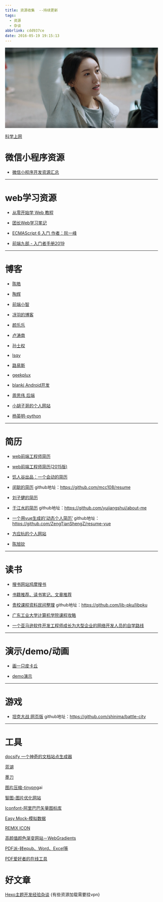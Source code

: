 ```yaml
---
title: 资源收集  --持续更新
tags:
  - 资源
  - 杂谈
abbrlink: cdd937ce
date: 2016-05-19 19:15:13
---
```




![](/assets/blogImg/gaolu.png)


[科学上网](https://haoel.github.io/)

# 微信小程序资源

- [微信小程序开发资源汇总](https://github.com/nanwangjkl/awesome-wechat-weapp) 

----

# web学习资源

- [从零开始学 Web 教程](https://daotin.github.io/)

<!--more-->

- [团长Web学习笔记](https://github.com/qianguyihao/Web)

- [ECMAScript 6 入门 作者：阮一峰](http://es6.ruanyifeng.com/)

- [前端九部 - 入门者手册2019](https://www.yuque.com/fe9/basic)

----

# 博客

- [陈皓](https://coolshell.cn/)

- [陶辉](http://www.taohui.pub/)

- [前端小智](https://github.com/qq449245884/xiaozhi)

- [冴羽的博客](https://github.com/mqyqingfeng/Blog)

- [颜乐乐](https://github.com/yanlele/node-index)

- [卢涛南](https://lutaonan.com/)

- [孙士权](https://imsun.net/)
- [lsqy](https://blog.lsqy.space/)
- [路易斯](http://louiszhai.github.io/)
- [geekplux](https://geekplux.com/)

- [blankj  Android开发](https://blankj.com/)
- [周思伟  后端](https://zhousiwei.gitee.io/)

- [小胡子哥的个人网站](https://www.barretlee.com/)
- [杨英明-python](http://yangyingming.com/)
----

# 简历

- [web前端工程师简历](http://www.flqin.com/)

- [web前端工程师简历(2015版)](http://www.flqin.com/2015/)

- [饥人谷出品：一个会动的简历](https://jirengu-inc.github.io/animating-resume/public/)

- [闵聪的简历](https://resume.congm.in/)   github地址：https://github.com/mcc108/resume

- [刘子健的简历](https://resume.lxxyx.cn/)

- [于江水的简历](http://yujiangshui.github.io/about-me/)  github地址：https://github.com/yujiangshui/about-me

- [一个用vue生成的‘动态个人简历’](https://zengtianshengz.github.io/blog/resume-vue/)  github地址：https://github.com/ZengTianShengZ/resume-vue

- [方应杭的个人网站](https://fangyinghang.com/)

- [陈旭钦](https://brenner8023.github.io/fe-demo/vue-resume/index.html#/)

----

# 读书

- [搜书网站鸠摩搜书](https://www.jiumodiary.com/)

- [书籍推荐、读书笔记、文章推荐](https://github.com/qianguyihao/Books)

- [贵校课程资料民间整理](https://lib-pku.github.io/)   github地址：https://github.com/lib-pku/libpku

- [广东工业大学计算机学院课程攻略](https://brenner8023.github.io/gdut-course/)

- [一个亚马逊软件开发工程师成长为大型企业的网络开发人员的自学路线](https://github.com/jwasham/coding-interview-university/blob/master/translations/README-cn.md)

----

# 演示/demo/动画

- [画一只皮卡丘](https://fangyinghang.com/make-a-pikachu/)

- [demo演示](https://gdufedu.github.io/)


----

# 游戏
- [坦克大战 网页版](https://battle-city.js.org/#/) github地址：https://github.com/shinima/battle-city

----

# 工具

[docsify  一个神奇的文档站点生成器](https://docsify.js.org/#/)

[蓝湖](https://lanhuapp.com/)

[墨刀](https://modao.cc)

[图片压缩-tinypng](https://tinypng.com/)ai

[智图-图片优化网站](https://zhitu.isux.us/)

[Iconfont-阿里巴巴矢量图标库](https://www.iconfont.cn/)

[Easy Mock-模拟数据](https://www.easy-mock.com/)

[REMIX ICON](https://remixicon.com/)

[高颜值颜色渐变网站－WebGradients](https://webgradients.com/)

[PDF派-转epub、Word、Excel等](https://www.pdfpai.com/)

[PDF爱好者的在线工具](https://www.ilovepdf.com/zh-cn)


# 好文章

[Hexo主题开发经验杂谈](https://molunerfinn.com/make-a-hexo-theme/#%E5%89%8D%E8%A8%80)  {有些资源加载需要挂vpn}